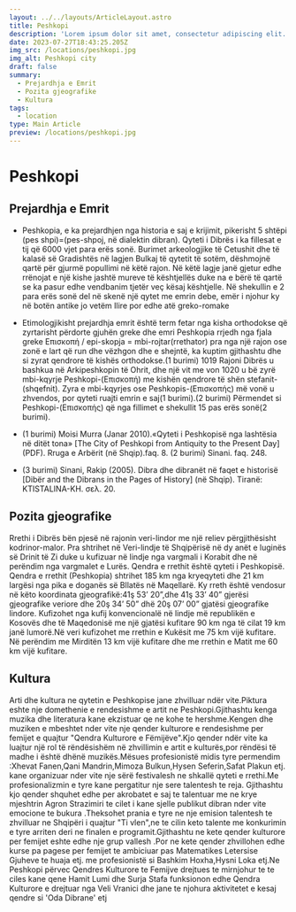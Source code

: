 ```yaml
---
layout: ../../layouts/ArticleLayout.astro
title: Peshkopi
description: 'Lorem ipsum dolor sit amet, consectetur adipiscing elit. Cras sit amet lorem id dui malesuada pretium. '
date: 2023-07-27T18:43:25.205Z
img_src: /locations/peshkopi.jpg
img_alt: Peshkopi city
draft: false
summary:
  - Prejardhja e Emrit
  - Pozita gjeografike
  - Kultura
tags:
  - location
type: Main Article
preview: /locations/peshkopi.jpg
---
```


# Peshkopi

## Prejardhja e Emrit

- Peshkopia, e ka prejardhjen nga historia e saj e krijimit, pikerisht 5 shtëpi (pes shpi)=(pes-shpoj, në dialektin dibran). Qyteti i Dibrës i ka fillesat e tij që 6000 vjet para erës sonë. Burimet arkeologjike të Cetushit dhe të kalasë së Gradishtës në lagjen Bulkaj të qytetit të sotëm, dëshmojnë qartë për gjurmë popullimi në këtë rajon. Në këtë lagje janë gjetur edhe rrënojat e një kishe jashtë mureve të kështjellës duke na e bërë të qartë se ka pasur edhe vendbanim tjetër veç kësaj kështjelle. Në shekullin e 2 para erës sonë del në skenë një qytet me emrin debe, emër i njohur ky në botën antike jo vetëm Ilire por edhe atë greko-romake

- Etimologjikisht prejardhja emrit është term fetar nga kisha orthodokse që zyrtarisht përdorte gjuhën greke dhe emri Peshkopia rrjedh nga fjala greke Επισκοπή / epi-skopja = mbi-rojtar(rrethator) pra nga një rajon ose zonë e lart që run dhe vëzhgon dhe e shejntë, ka kuptim gjithashtu dhe si zyrat qendrore të kishës orthodokse.(1 burimi) 1019 Rajoni Dibrës u bashkua në Arkipeshkopin të Ohrit, dhe një vit me von 1020 u bë zyrë mbi-kqyrje Peshkopi-(Επισκοπή) me kishën qendrore të shën stefanit-(shqefnit). Zyra e mbi-kqyrjes ose Peshkopis-(Επισκοπής) më vonë u zhvendos, por qyteti ruajti emrin e saj(1 burimi).(2 burimi) Përmendet si Peshkopi-(Επισκοπής) që nga fillimet e shekullit 15 pas erës sonë(2 burimi).

- (1 burimi) Moisi Murra (Janar 2010).«Qyteti i Peshkopisë nga lashtësia në ditët tona» [The City of Peshkopi from Antiquity to the Present Day] (PDF). Rruga e Arbërit (në Shqip).faq. 8.
  (2 burimi) Sinani. faq. 248.
- (3 burimi) Sinani, Rakip (2005). Dibra dhe dibranët në faqet e historisë [Dibër and the Dibrans in the Pages of History] (në Shqip). Tiranë: KTISTALINA-KH. σελ. 20.

## Pozita gjeografike

Rrethi i Dibrës bën pjesë në rajonin veri-lindor me një reliev përgjithësisht kodrinor-malor. Pra shtrihet në Veri-lindje të Shqipërisë në dy anët e luginës së Drinit të Zi duke u kufizuar në lindje nga vargmali i Korabit dhe në perëndim nga vargmalet e Lurës. Qendra e rrethit është qyteti i Peshkopisë. Qendra e rrethit (Peshkopia) shtrihet 185 km nga kryeqyteti dhe 21 km largësi nga pika e doganës së Bllatës në Maqellarë. Ky rreth është vendosur në këto koordinata gjeografikë:41ş 53’ 20”,dhe 41ş 33’ 40” gjerësi gjeografike veriore dhe 20ş 34’ 50” dhë 20ş 07’ 00” gjatësi gjeografike lindore. Kufizohet nga kufij konvencionalë në lindje më republikën e Kosovës dhe të Maqedonisë me një gjatësi kufitare 90 km nga të cilat 19 km janë lumorë.Në veri kufizohet me rrethin e Kukësit me 75 km vijë kufitare. Në perëndim me Mirditën 13 km vijë kufitare dhe me rrethin e Matit me 60 km vijë kufitare.

## Kultura

Arti dhe kultura ne qytetin e Peshkopise jane zhvilluar ndër vite.Piktura eshte nje domethenie e rendesishme e artit ne Peshkopi.Gjithashtu kenga muzika dhe literatura kane ekzistuar qe ne kohe te hershme.Kengen dhe muziken e mbeshtet nder vite nje qender kulturore e rendesishme per femijet e quajtur "Qendra Kulturore e Fëmijëve".Kjo qender ndër vite ka luajtur një rol të rëndësishëm në zhvillimin e artit e kulturës,por rëndësi të madhe i është dhënë muzikës.Mësues profesionistë midis tyre permendim :Xhevat Fanen,Qani Mandrin,Mimoza Bulkun,Hysen Seferin,Safat Plakun etj. kane organizuar nder vite nje sërë festivalesh ne shkallë qyteti e rrethi.Me profesionalizmin e tyre kane pergatitur nje sere talentesh te reja. Gjithashtu kjo qender shquhet edhe per akrobatet e saj te talentuar me ne krye mjeshtrin Agron Strazimiri te cilet i kane sjelle publikut dibran nder vite emocione te bukura .Theksohet prania e tyre ne nje emision talentesh te zhvilluar ne Shqipëri i quajtur "Ti vlen",ne te cilin keto talente me konkurimin e tyre arriten deri ne finalen e programit.Gjithashtu ne kete qender kulturore per femijet eshte edhe nje grup vallesh .Por ne kete qender zhvillohen edhe kurse pa pagese per femijet te ambiciuar pas Matematikes Letersise Gjuheve te huaja etj. me profesionistë si Bashkim Hoxha,Hysni Loka etj.Ne Peshkopi përvec Qendres Kulturore te Femijve drejtues te mirnjohur te te ciles kane qene Hamit Lumi dhe Surja Stafa funksionon edhe Qendra Kulturore e drejtuar nga Veli Vranici dhe jane te njohura aktivitetet e kesaj qendre si 'Oda Dibrane' etj
